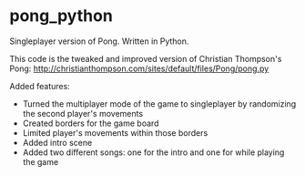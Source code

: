 # pong_python
Singleplayer version of Pong. Written in Python.

This code is the tweaked and improved version of Christian Thompson's Pong:
http://christianthompson.com/sites/default/files/Pong/pong.py

Added features:

- Turned the multiplayer mode of the game to singleplayer by randomizing the second player's movements
- Created borders for the game board
- Limited player's movements within those borders
- Added intro scene
- Added two different songs: one for the intro and one for while playing the game
